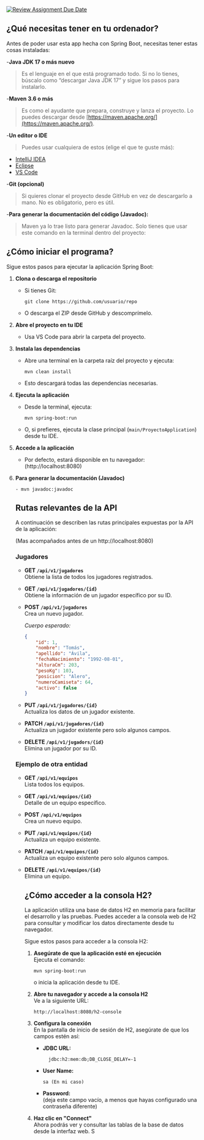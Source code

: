 [![Review Assignment Due Date](https://classroom.github.com/assets/deadline-readme-button-22041afd0340ce965d47ae6ef1cefeee28c7c493a6346c4f15d667ab976d596c.svg)](https://classroom.github.com/a/nEmZ8A4d)


## ¿Qué necesitas tener en tu ordenador?

Antes de poder usar esta app hecha con Spring Boot, necesitas tener estas cosas instaladas:

-**Java JDK 17 o más nuevo**  
  > Es el lenguaje en el que está programado todo. Si no lo tienes, búscalo como “descargar Java JDK 17” y sigue los pasos para instalarlo.

-**Maven 3.6 o más**  
  > Es como el ayudante que prepara, construye y lanza el proyecto. Lo puedes descargar desde [https://maven.apache.org/](https://maven.apache.org/).

-**Un editor o IDE**  
  > Puedes usar cualquiera de estos (elige el que te guste más):  
  - [IntelliJ IDEA](https://www.jetbrains.com/es-es/idea/)  
  - [Eclipse](https://www.eclipse.org/)  
  - [VS Code](https://code.visualstudio.com/)  

-**Git (opcional)**  
  > Si quieres clonar el proyecto desde GitHub en vez de descargarlo a mano. No es obligatorio, pero es útil.

-**Para generar la documentación del código (Javadoc):**  
  > Maven ya lo trae listo para generar Javadoc. Solo tienes que usar este comando en la terminal dentro del proyecto:


## ¿Cómo iniciar el programa?

Sigue estos pasos para ejecutar la aplicación Spring Boot:

1. **Clona o descarga el repositorio**
    - Si tienes Git:
      ```
      git clone https://github.com/usuario/repo
      ```
    - O descarga el ZIP desde GitHub y descomprímelo.

2. **Abre el proyecto en tu IDE**
    - Usa VS Code para abrir la carpeta del proyecto.

3. **Instala las dependencias**
    - Abre una terminal en la carpeta raíz del proyecto y ejecuta:
      ```
      mvn clean install
      ```
    - Esto descargará todas las dependencias necesarias.

4. **Ejecuta la aplicación**
    - Desde la terminal, ejecuta:
      ```
      mvn spring-boot:run
      ```
    - O, si prefieres, ejecuta la clase principal (`main/ProyectoApplication`) desde tu IDE.

5. **Accede a la aplicación**
    - Por defecto, estará disponible en tu navegador: (http://localhost:8080)

6. **Para generar la documentación (Javadoc)**
    ```
    - mvn javadoc:javadoc
    ```

    ## Rutas relevantes de la API

    A continuación se describen las rutas principales expuestas por la API de la aplicación:

    (Mas acompañados antes de un http://localhost:8080)

    ### Jugadores

    - **GET `/api/v1/jugadores`**  
        Obtiene la lista de todos los jugadores registrados.

    - **GET `/api/v1/jugadores/{id}`**  
        Obtiene la información de un jugador específico por su ID.

    - **POST `/api/v1/jugadores`**  
        Crea un nuevo jugador.  

        _Cuerpo esperado:_  

        ```json
        {
            "id": 1,
            "nombre": "Tomás",
            "apellido": "Ávila",
            "fechaNacimiento": "1992-08-01",
            "alturaCm": 203,
            "pesoKg": 103,
            "posicion": "Alero",
            "numeroCamiseta": 64,
            "activo": false
        }
        ```

    - **PUT `/api/v1/jugadores/{id}`**  
        Actualiza los datos de un jugador existente.

    - **PATCH `/api/v1/jugadores/{id}`**  
    Actualiza un jugador existente pero solo algunos campos.

    - **DELETE `/api/v1/jugadors/{id}`**  
        Elimina un jugador por su ID.

    ### Ejemplo de otra entidad

    - **GET `/api/v1/equipos`**  
        Lista todos los equipos.

    - **GET `/api/v1/equipos/{id}`**  
        Detalle de un equipo específico.

    - **POST `/api/v1/equipos`**  
        Crea un nuevo equipo.

    - **PUT `/api/v1/equipos/{id}`**  
        Actualiza un equipo existente.

    - **PATCH `/api/v1/equipos/{id}`**  
        Actualiza un equipo existente pero solo algunos campos.

    - **DELETE `/api/v1/equipos/{id}`**  
        Elimina un equipo.


        ## ¿Cómo acceder a la consola H2?

        La aplicación utiliza una base de datos H2 en memoria para facilitar el desarrollo y las pruebas. Puedes acceder a la consola web de H2 para consultar y modificar los datos directamente desde tu navegador.

        Sigue estos pasos para acceder a la consola H2:

        1. **Asegúrate de que la aplicación esté en ejecución**  
            Ejecuta el comando:
            ```
            mvn spring-boot:run
            ```
            o inicia la aplicación desde tu IDE.

        2. **Abre tu navegador y accede a la consola H2**  
            Ve a la siguiente URL:
            ```
            http://localhost:8080/h2-console
            ```

        3. **Configura la conexión**  
            En la pantalla de inicio de sesión de H2, asegúrate de que los campos estén así:
            - **JDBC URL:**  
              ```
                jdbc:h2:mem:db;DB_CLOSE_DELAY=-1          
                ```
            - **User Name:**  
              ```
              sa (En mi caso)
              ```
            - **Password:**  
              (deja este campo vacío, a menos que hayas configurado una contraseña diferente)

        4. **Haz clic en "Connect"**  
            Ahora podrás ver y consultar las tablas de la base de datos desde la interfaz web.
S